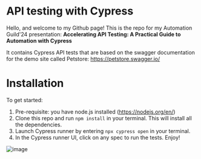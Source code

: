 # API testing with Cypress

Hello, and welcome to my Github page! 
This is the repo for my Automation Guild'24 presentation: 
**Accelerating API Testing: A Practical Guide to Automation with Cypress**

It contains Cypress API tests that are based on the swagger documentation for the demo site called Petstore: https://petstore.swagger.io/

# Installation 
To get started:

1. Pre-requisite: you have node.js installed (https://nodejs.org/en/)
2. Clone this repo and run ```npm install``` in your terminal. This will install all the dependencies. 
3. Launch Cypress runner by entering ```npx cypress open``` in your terminal.
4. In the Cypress runner UI, click on any spec to run the tests. Enjoy!

![image](https://github.com/apatte/cypress-api-testing/assets/64214550/f3ea8c45-46c9-46e2-905d-7b95a5c07b5f)






